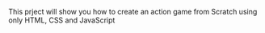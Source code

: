 This prject will show you how to create an action game from Scratch using only HTML, CSS and JavaScript
